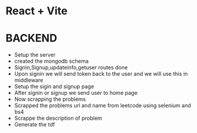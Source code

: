 # React + Vite
# BACKEND
- Setup the server
- created the mongodb schema
- Signin,Signup,updateinfo,getuser routes done
- Upon signin we will send token back to the user and we will use this in middleware
- Setup the sigin and signup page
- After signin or signup we send user to home page
- Now scrapping the problems
- Scrapped the problems url and name from leetcode using selenium and bs4
- Scrappe the description of problem 
- Generate the tdf